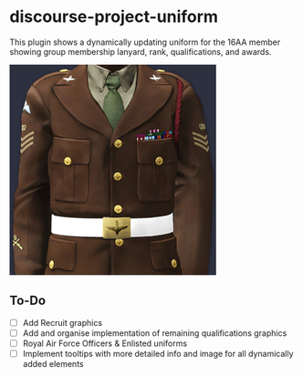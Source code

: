 # discourse-project-uniform
This plugin shows a dynamically updating uniform for the 16AA member showing group membership lanyard, rank, qualifications, and awards.

![Showcase Image](./assets/showcase.jpg)

## To-Do
- [ ] Add Recruit graphics
- [ ] Add and organise implementation of remaining qualifications graphics
- [ ] Royal Air Force Officers & Enlisted uniforms
- [ ] Implement tooltips with more detailed info and image for all dynamically added elements